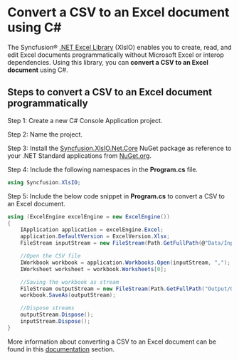 # Convert a CSV to an Excel document using C#

The Syncfusion&reg; [.NET Excel Library](https://www.syncfusion.com/document-processing/excel-framework/net/excel-library) (XlsIO) enables you to create, read, and edit Excel documents programmatically without Microsoft Excel or interop dependencies. Using this library, you can **convert a CSV to an Excel document** using C#.

## Steps to convert a CSV to an Excel document programmatically

Step 1: Create a new C# Console Application project.

Step 2: Name the project.

Step 3: Install the [Syncfusion.XlsIO.Net.Core](https://www.nuget.org/packages/Syncfusion.XlsIO.Net.Core) NuGet package as reference to your .NET Standard applications from [NuGet.org](https://www.nuget.org).

Step 4: Include the following namespaces in the **Program.cs** file.
```csharp
using Syncfusion.XlsIO;
```

Step 5: Include the below code snippet in **Program.cs** to convert a CSV to an Excel document.
```csharp
using (ExcelEngine excelEngine = new ExcelEngine())
{
	IApplication application = excelEngine.Excel;
	application.DefaultVersion = ExcelVersion.Xlsx;
	FileStream inputStream = new FileStream(Path.GetFullPath(@"Data/InputTemplate.csv"), FileMode.Open, FileAccess.Read);

	//Open the CSV file
	IWorkbook workbook = application.Workbooks.Open(inputStream, ",");
	IWorksheet worksheet = workbook.Worksheets[0];

	//Saving the workbook as stream
	FileStream outputStream = new FileStream(Path.GetFullPath("Output/Output.xlsx"), FileMode.Create, FileAccess.Write);
	workbook.SaveAs(outputStream);

	//Dispose streams
	outputStream.Dispose();
	inputStream.Dispose();
}
```

More information about converting a CSV to an Excel document can be found in this [documentation](https://help.syncfusion.com/document-processing/excel/conversions/csv-to-excel/net/csv-to-excel-conversion) section.
